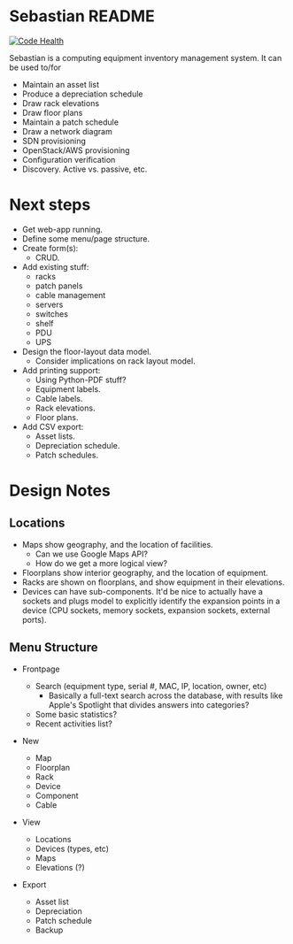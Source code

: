 Sebastian README
================

[![Code Health](https://landscape.io/github/da4089/sebastian/master/landscape.svg)](https://landscape.io/github/da4089/sebastian/master)

Sebastian is a computing equipment inventory management system.  It
can be used to/for

- Maintain an asset list
- Produce a depreciation schedule
- Draw rack elevations
- Draw floor plans
- Maintain a patch schedule
- Draw a network diagram
- SDN provisioning
- OpenStack/AWS provisioning
- Configuration verification
- Discovery.  Active vs. passive, etc.


Next steps
==========

- Get web-app running.
- Define some menu/page structure.
- Create form(s):
    - CRUD.
- Add existing stuff:
    - racks
    - patch panels
    - cable management
    - servers
    - switches
    - shelf
    - PDU
    - UPS
- Design the floor-layout data model.
    - Consider implications on rack layout model.
- Add printing support:
    - Using Python-PDF stuff?
    - Equipment labels.
    - Cable labels.
    - Rack elevations.
    - Floor plans.
- Add CSV export:
    - Asset lists.
    - Depreciation schedule.
    - Patch schedules.

Design Notes
============

Locations
---------
- Maps show geography, and the location of facilities.
    - Can we use Google Maps API?
    - How do we get a more logical view?
- Floorplans show interior geography, and the location of equipment.
- Racks are shown on floorplans, and show equipment in their
  elevations.
- Devices can have sub-components.  It'd be nice to actually have a
  sockets and plugs model to explicitly identify the expansion points
  in a device (CPU sockets, memory sockets, expansion sockets,
  external ports).


Menu Structure
--------------
- Frontpage
    - Search (equipment type, serial #, MAC, IP, location, owner, etc)
        - Basically a full-text search across the database, with
          results like Apple's Spotlight that divides answers into
          categories?
    - Some basic statistics?
    - Recent activities list?

- New
    - Map
    - Floorplan
    - Rack
    - Device
    - Component
    - Cable

- View
    - Locations
    - Devices (types, etc)
    - Maps
    - Elevations (?)

- Export
    - Asset list
    - Depreciation
    - Patch schedule
    - Backup
